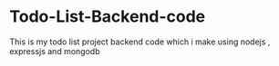 # Todo-List-Backend-code

This is my todo list project backend code which i make using nodejs , expressjs and mongodb
